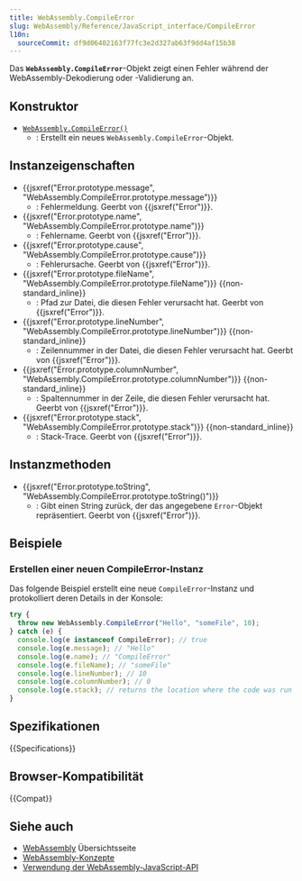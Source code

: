```yaml
---
title: WebAssembly.CompileError
slug: WebAssembly/Reference/JavaScript_interface/CompileError
l10n:
  sourceCommit: df9d06402163f77fc3e2d327ab63f9dd4af15b38
---
```


Das **`WebAssembly.CompileError`**-Objekt zeigt einen Fehler während der WebAssembly-Dekodierung oder -Validierung an.

## Konstruktor

- [`WebAssembly.CompileError()`](/de/docs/WebAssembly/Reference/JavaScript_interface/CompileError/CompileError)
  - : Erstellt ein neues `WebAssembly.CompileError`-Objekt.

## Instanzeigenschaften

- {{jsxref("Error.prototype.message", "WebAssembly.CompileError.prototype.message")}}
  - : Fehlermeldung. Geerbt von {{jsxref("Error")}}.
- {{jsxref("Error.prototype.name", "WebAssembly.CompileError.prototype.name")}}
  - : Fehlername. Geerbt von {{jsxref("Error")}}.
- {{jsxref("Error.prototype.cause", "WebAssembly.CompileError.prototype.cause")}}
  - : Fehlerursache. Geerbt von {{jsxref("Error")}}.
- {{jsxref("Error.prototype.fileName", "WebAssembly.CompileError.prototype.fileName")}} {{non-standard_inline}}
  - : Pfad zur Datei, die diesen Fehler verursacht hat. Geerbt von {{jsxref("Error")}}.
- {{jsxref("Error.prototype.lineNumber", "WebAssembly.CompileError.prototype.lineNumber")}} {{non-standard_inline}}
  - : Zeilennummer in der Datei, die diesen Fehler verursacht hat. Geerbt von {{jsxref("Error")}}.
- {{jsxref("Error.prototype.columnNumber", "WebAssembly.CompileError.prototype.columnNumber")}} {{non-standard_inline}}
  - : Spaltennummer in der Zeile, die diesen Fehler verursacht hat. Geerbt von {{jsxref("Error")}}.
- {{jsxref("Error.prototype.stack", "WebAssembly.CompileError.prototype.stack")}} {{non-standard_inline}}
  - : Stack-Trace. Geerbt von {{jsxref("Error")}}.

## Instanzmethoden

- {{jsxref("Error.prototype.toString", "WebAssembly.CompileError.prototype.toString()")}}
  - : Gibt einen String zurück, der das angegebene `Error`-Objekt repräsentiert. Geerbt von {{jsxref("Error")}}.

## Beispiele

### Erstellen einer neuen CompileError-Instanz

Das folgende Beispiel erstellt eine neue `CompileError`-Instanz und protokolliert deren Details in der Konsole:

```js
try {
  throw new WebAssembly.CompileError("Hello", "someFile", 10);
} catch (e) {
  console.log(e instanceof CompileError); // true
  console.log(e.message); // "Hello"
  console.log(e.name); // "CompileError"
  console.log(e.fileName); // "someFile"
  console.log(e.lineNumber); // 10
  console.log(e.columnNumber); // 0
  console.log(e.stack); // returns the location where the code was run
}
```

## Spezifikationen

{{Specifications}}

## Browser-Kompatibilität

{{Compat}}

## Siehe auch

- [WebAssembly](/de/docs/WebAssembly) Übersichtsseite
- [WebAssembly-Konzepte](/de/docs/WebAssembly/Guides/Concepts)
- [Verwendung der WebAssembly-JavaScript-API](/de/docs/WebAssembly/Guides/Using_the_JavaScript_API)
